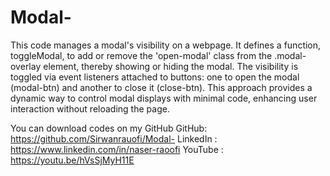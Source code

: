 # Modal-
 This code manages a modal's visibility on a webpage. It defines a function, toggleModal, to add or remove the 'open-modal' class from the .modal-overlay element, thereby showing or hiding the modal. The visibility is toggled via event listeners attached to buttons: one to open the modal (modal-btn) and another to close it (close-btn). This approach provides a dynamic way to control modal displays with minimal code, enhancing user interaction without reloading the page.

You can download codes on my GitHub
GitHub: https://github.com/Sirwanrauofi/Modal-
LinkedIn : https://www.linkedin.com/in/naser-raoofi
YouTube : https://youtu.be/hVsSjMyH11E
